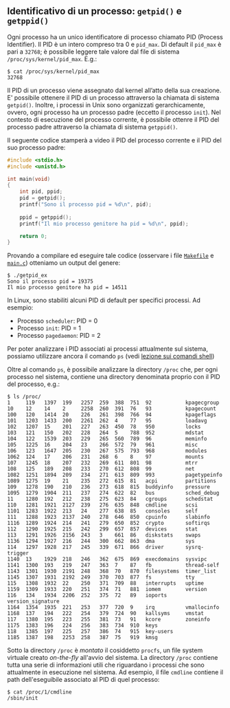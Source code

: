 ## Identificativo di un processo: ``getpid()`` e ``getppid()``

Ogni processo ha un unico identificatore di processo chiamato PID (Process Identifier). Il PID è un intero compreso tra 0 e ``pid_max``. Di default il ``pid_max`` è pari a ``32768``; è possibile leggere tale valore dal file di sistema ``/proc/sys/kernel/pid_max``. E.g.:

```
$ cat /proc/sys/kernel/pid_max
32768
```

Il PID di un processo viene assegnato dal kernel all’atto della sua creazione. E' possibile ottenere il PID di un processo attraverso la chiamata di sistema ``getpid()``. Inoltre, i processi in Unix sono organizzati gerarchicamente, ovvero, ogni processo ha un processo padre (eccetto il processo ``init``). Nel contesto di esecuzione del processo corrente, è possibile ottenre il PID del processo padre attraverso la chiamata di sistema ``getppid()``.

Il seguente codice stamperà a video il PID del processo corrente e il PID del suo processo padre:

```c
#include <stdio.h>
#include <unistd.h>

int main(void)
{
 	int pid, ppid;
 	pid = getpid();
 	printf("Sono il processo pid = %d\n", pid);
 
	ppid = getppid();
 	printf("Il mio processo genitore ha pid = %d\n", ppid);

 	return 0;
}
```

Provando a compilare ed eseguire tale codice (osservare i file [``Makefile``](Makefile) e [``main.c``](main.c)) otteniamo un output del genere:

```console
$ ./getpid_ex
Sono il processo pid = 19375
Il mio processo genitore ha pid = 14511
```

In Linux, sono stabiliti alcuni PID di default per specifici processi. Ad esempio:

- Processo ``scheduler``: PID = 0
- Processo ``init``: PID = 1
- Processo ``pagedaemon``: PID = 2

Per poter analizzare i PID associati ai processi attualmente sul sistema, possiamo utilizzare ancora il comando ``ps`` (vedi [lezione sui comandi shell](../../SO-ES01-Introduzione-Linux/2_comandi_shell#comandi-di-utilità-per-i-processi-ps-e-top))

Oltre al comando ``ps``, è possibile analizzare la directory ``/proc`` che, per ogni processo nel sistema, contiene una directory denominata proprio con il PID del processo, e.g.:

```console 
$ ls /proc/
1     119   1397  199   2257  259  388  751  92           kpagecgroup
10    12    14    2     2258  260  391  76   93           kpagecount
100   120   1414  20    226   261  398  766  94           kpageflags
101   1203  1433  200   2261  262  4    77   95           loadavg
102   1207  15    201   227   263  450  78   950          locks
103   121   150   202   228   264  5    788  952          mdstat
104   122   1539  203   229   265  560  789  96           meminfo
105   1225  16    204   23    266  572  79   961          misc
106   123   1647  205   230   267  575  793  968          modules
1062  124   17    206   231   268  6    8    97           mounts
107   1245  18    207   232   269  611  801  98           mtrr
108   125   189   208   233   270  612  808  99           net
1082  1251  1894  209   234   271  613  809  993          pagetypeinfo
1089  1275  19    21    235   272  615  81   acpi         partitions
109   1278  190   210   236   273  618  815  buddyinfo    pressure
1095  1279  1904  211   237   274  622  82   bus          sched_debug
11    1280  192   212   238   275  623  84   cgroups      schedstat
110   1281  1921  2127  239   276  635  848  cmdline      scsi
1101  1283  1922  213   24    277  638  85   consoles     self
111   1288  1923  2137  240   278  646  850  cpuinfo      slabinfo
1116  1289  1924  214   241   279  650  852  crypto       softirqs
112   1290  1925  215   242   299  657  857  devices      stat
113   1291  1926  2156  243   3    661  86   diskstats    swaps
1136  1294  1927  216   244   300  662  863  dma          sys
114   1297  1928  217   245   339  671  866  driver       sysrq-trigger
1140  13    1929  218   246   362  675  869  execdomains  sysvipc
1141  1300  193   219   247   363  7    87   fb           thread-self
1143  1301  1930  2191  248   368  70   870  filesystems  timer_list
1145  1307  1931  2192  249   370  703  877  fs           tty
115   1308  1932  22    250   371  709  88   interrupts   uptime
1159  1309  1933  220   251   374  71   881  iomem        version
116   134   1934  2206  252   375  72   89   ioports      version_signature
1164  1354  1935  221   253   377  720  9    irq          vmallocinfo
1168  137   194   222   254   379  724  90   kallsyms     vmstat
117   1380  195   223   255   381  73   91   kcore        zoneinfo
1175  1383  196   224   256   383  734  910  keys
118   1385  197   225   257   386  74   915  key-users
1185  1387  198   2253  258   387  75   919  kmsg
```

Sotto la directory ``/proc`` è _montato_ il cosiddetto ``procfs``, un file system virtuale creato _on-the-fly_ all'avvio del sistema. La directory ``/proc`` contiene tutta una serie di informazioni utili che riguardano i processi che sono attualmente in esecuzione nel sistema. Ad esempio, il file ``cmdline`` contiene il path dell'eseguibile associato al PID di quel processo:

```
$ cat /proc/1/cmdline
/sbin/init
```
